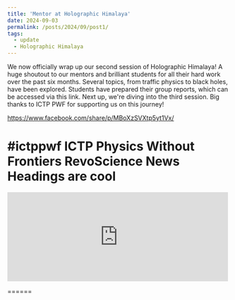 ```yaml
---
title: 'Mentor at Holographic Himalaya'
date: 2024-09-03
permalink: /posts/2024/09/post1/
tags:
  - update
  - Holographic Himalaya
---
```


We now officially wrap up our second session of Holographic Himalaya! A huge shoutout to our mentors and brilliant students for all their hard work over the past six months. Several topics, from traffic physics to black holes, have been explored. Students have prepared their group reports, which can be accessed via this link. Next up, we're diving into the third session. Big thanks to ICTP PWF for supporting us on this journey!

https://www.facebook.com/share/p/MBoXzSVXtp5yt1Vx/

#ictppwf
ICTP Physics Without Frontiers
RevoScience News
Headings are cool
======
<iframe src="https://www.facebook.com/plugins/post.php?href=https%3A%2F%2Fwww.facebook.com%2Fshare%2Fp%2FMBoXzSVXtp5yt1Vx%2F&width=500&show_text=true&height=202&appId" width="500" height="202" style="border:none;overflow:hidden" scrolling="no" frameborder="0" allowfullscreen="true" allow="autoplay; clipboard-write; encrypted-media; picture-in-picture; web-share"></iframe>

======
<!-- 
Aren't headings cool?
------ -->